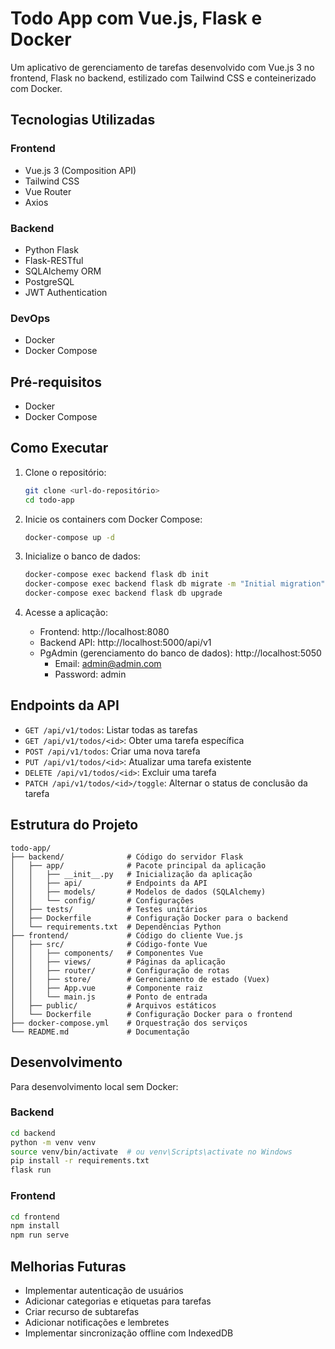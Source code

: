 # Todo App com Vue.js, Flask e Docker

Um aplicativo de gerenciamento de tarefas desenvolvido com Vue.js 3 no frontend, Flask no backend, estilizado com Tailwind CSS e conteinerizado com Docker.

## Tecnologias Utilizadas

### Frontend
- Vue.js 3 (Composition API)
- Tailwind CSS
- Vue Router
- Axios

### Backend
- Python Flask
- Flask-RESTful
- SQLAlchemy ORM
- PostgreSQL
- JWT Authentication

### DevOps
- Docker
- Docker Compose

## Pré-requisitos

- Docker
- Docker Compose

## Como Executar

1. Clone o repositório:
   ```bash
   git clone <url-do-repositório>
   cd todo-app
   ```

2. Inicie os containers com Docker Compose:
   ```bash
   docker-compose up -d
   ```

3. Inicialize o banco de dados:
   ```bash
   docker-compose exec backend flask db init
   docker-compose exec backend flask db migrate -m "Initial migration"
   docker-compose exec backend flask db upgrade
   ```

4. Acesse a aplicação:
   - Frontend: http://localhost:8080
   - Backend API: http://localhost:5000/api/v1
   - PgAdmin (gerenciamento do banco de dados): http://localhost:5050
     - Email: admin@admin.com
     - Password: admin

## Endpoints da API

- `GET /api/v1/todos`: Listar todas as tarefas
- `GET /api/v1/todos/<id>`: Obter uma tarefa específica
- `POST /api/v1/todos`: Criar uma nova tarefa
- `PUT /api/v1/todos/<id>`: Atualizar uma tarefa existente
- `DELETE /api/v1/todos/<id>`: Excluir uma tarefa
- `PATCH /api/v1/todos/<id>/toggle`: Alternar o status de conclusão da tarefa

## Estrutura do Projeto

```
todo-app/
├── backend/              # Código do servidor Flask
│   ├── app/              # Pacote principal da aplicação
│   │   ├── __init__.py   # Inicialização da aplicação
│   │   ├── api/          # Endpoints da API
│   │   ├── models/       # Modelos de dados (SQLAlchemy)
│   │   └── config/       # Configurações
│   ├── tests/            # Testes unitários
│   ├── Dockerfile        # Configuração Docker para o backend
│   └── requirements.txt  # Dependências Python
├── frontend/             # Código do cliente Vue.js
│   ├── src/              # Código-fonte Vue
│   │   ├── components/   # Componentes Vue
│   │   ├── views/        # Páginas da aplicação
│   │   ├── router/       # Configuração de rotas
│   │   ├── store/        # Gerenciamento de estado (Vuex)
│   │   ├── App.vue       # Componente raiz
│   │   └── main.js       # Ponto de entrada
│   ├── public/           # Arquivos estáticos
│   └── Dockerfile        # Configuração Docker para o frontend
├── docker-compose.yml    # Orquestração dos serviços
└── README.md             # Documentação
```

## Desenvolvimento

Para desenvolvimento local sem Docker:

### Backend
```bash
cd backend
python -m venv venv
source venv/bin/activate  # ou venv\Scripts\activate no Windows
pip install -r requirements.txt
flask run
```

### Frontend
```bash
cd frontend
npm install
npm run serve
```

## Melhorias Futuras

- Implementar autenticação de usuários
- Adicionar categorias e etiquetas para tarefas
- Criar recurso de subtarefas
- Adicionar notificações e lembretes
- Implementar sincronização offline com IndexedDB